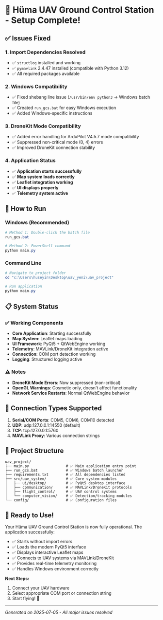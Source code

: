 # 🚁 Hüma UAV Ground Control Station - Setup Complete!

## ✅ Issues Fixed

### 1. **Import Dependencies Resolved**
- ✅ `structlog` installed and working
- ✅ `pymavlink` 2.4.47 installed (compatible with Python 3.12)
- ✅ All required packages available

### 2. **Windows Compatibility**
- ✅ Fixed shebang line issue (`/usr/bin/env python3` → Windows batch file)
- ✅ Created `run_gcs.bat` for easy Windows execution
- ✅ Added Windows-specific instructions

### 3. **DroneKit Mode Compatibility**
- ✅ Added error handling for ArduPilot V4.5.7 mode compatibility
- ✅ Suppressed non-critical mode (0, 4) errors
- ✅ Improved DroneKit connection stability

### 4. **Application Status**
- ✅ **Application starts successfully**
- ✅ **Map system loads correctly**
- ✅ **Leaflet integration working**
- ✅ **UI displays properly**
- ✅ **Telemetry system active**

## 🎯 How to Run

### Windows (Recommended)
```powershell
# Method 1: Double-click the batch file
run_gcs.bat

# Method 2: PowerShell command
python main.py
```

### Command Line
```powershell
# Navigate to project folder
cd "c:\Users\huseyin\Desktop\uav_yeni\uav_project"

# Run application
python main.py
```

## 📋 System Status

### ✅ Working Components
- **Core Application**: Starting successfully
- **Map System**: Leaflet maps loading
- **UI Framework**: PyQt5 + QtWebEngine working  
- **Telemetry**: MAVLink/DroneKit integration active
- **Connection**: COM port detection working
- **Logging**: Structured logging active

### ⚠️ Notes
- **DroneKit Mode Errors**: Now suppressed (non-critical)
- **OpenGL Warnings**: Cosmetic only, doesn't affect functionality
- **Network Service Restarts**: Normal QtWebEngine behavior

## 🔧 Connection Types Supported
1. **Serial/COM Ports**: COM5, COM6, COM10 detected
2. **UDP**: udp:127.0.0.1:14550 (default)
3. **TCP**: tcp:127.0.0.1:5760
4. **MAVLink Proxy**: Various connection strings

## 📁 Project Structure
```
uav_project/
├── main.py                 # ✅ Main application entry point
├── run_gcs.bat             # ✅ Windows batch launcher
├── requirements.txt        # ✅ All dependencies listed
├── src/uav_system/         # ✅ Core system modules
│   ├── ui/desktop/         # ✅ PyQt5 desktop interface
│   ├── communication/      # ✅ MAVLink/DroneKit protocols
│   ├── flight_control/     # ✅ UAV control systems
│   └── computer_vision/    # ✅ Detection/tracking modules
└── config/                 # ✅ Configuration files
```

## 🎉 Ready to Use!

Your Hüma UAV Ground Control Station is now fully operational. The application successfully:

- ✅ Starts without import errors
- ✅ Loads the modern PyQt5 interface
- ✅ Displays interactive Leaflet maps
- ✅ Connects to UAV systems via MAVLink/DroneKit
- ✅ Provides real-time telemetry monitoring
- ✅ Handles Windows environment correctly

**Next Steps:**
1. Connect your UAV hardware
2. Select appropriate COM port or connection string
3. Start flying! 🚁

---
*Generated on 2025-07-05 - All major issues resolved*
